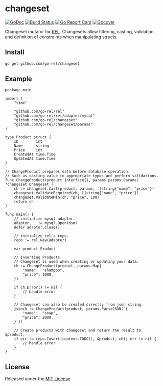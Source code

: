 # changeset

[![GoDoc](https://godoc.org/github.com/go-rel/changeset?status.svg)](https://godoc.org/github.com/go-rel/changeset) 
[![Build Status](https://travis-ci.org/go-rel/changeset.svg?branch=master)](https://travis-ci.org/go-rel/changeset) 
[![Go Report Card](https://goreportcard.com/badge/github.com/go-rel/changeset)](https://goreportcard.com/report/github.com/go-rel/changeset)
[![Gocover](https://gocover.io/_badge/github.com/go-rel/changeset)](https://gocover.io/github.com/go-rel/changeset)

Changeset mutator for [REL](https://github.com/go-rel/rel). Changesets allow filtering, casting, validation and definition of constraints when manipulating structs.

## Install

```bash
go get github.com/go-rel/changeset
```

## Example

```golang
package main

import (
	"time"

	"github.com/go-rel/rel"
	"github.com/go-rel/rel/adapter/mysql"
	"github.com/go-rel/changeset"
	"github.com/go-rel/changeset/params"
)

type Product struct {
	ID        int
	Name      string
	Price     int
	CreatedAt time.Time
	UpdatedAt time.Time
}

// ChangeProduct prepares data before database operation.
// Such as casting value to appropriate types and perform validations.
func ChangeProduct(product interface{}, params params.Params) *changeset.Changeset {
	ch := changeset.Cast(product, params, []string{"name", "price"})
	changeset.ValidateRequired(ch, []string{"name", "price"})
	changeset.ValidateMin(ch, "price", 100)
	return ch
}

func main() {
    // initialize mysql adapter.
    adapter, _ := mysql.Open(dsn)
    defer adapter.Close()

    // initialize rel's repo.
    repo := rel.New(adapter)

	var product Product

	// Inserting Products.
	// Changeset is used when creating or updating your data.
	ch := ChangeProduct(product, params.Map{
		"name":  "shampoo",
		"price": 1000,
	})

	if ch.Error() != nil {
		// handle error
	}

	// Changeset can also be created directly from json string.
	jsonch := ChangeProduct(product, params.ParseJSON(`{
		"name":  "soap",
		"price": 2000,
	}`))

	// Create products with changeset and return the result to &product,
	if err := repo.Insert(context.TODO(), &product, ch); err != nil {
		// handle error
	}
}
```

## License

Released under the [MIT License](https://github.com/go-rel/changeset/blob/master/LICENSE)
